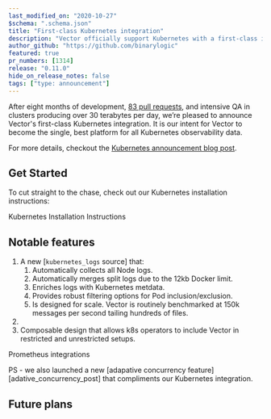 ```yaml
---
last_modified_on: "2020-10-27"
$schema: ".schema.json"
title: "First-class Kubernetes integration"
description: "Vector officially support Kubernetes with a first-class integration."
author_github: "https://github.com/binarylogic"
featured: true
pr_numbers: [1314]
release: "0.11.0"
hide_on_release_notes: false
tags: ["type: announcement"]
---
```


After eight months of development, [83 pull requests][kubernetes_pull_requests],
and intensive QA in clusters producing over 30 terabytes per day, we’re pleased
to announce Vector's first-class Kubernetes integration. It is our intent for
Vector to become the single, best platform for all Kubernetes observability
data.

For more details, checkout the
[Kubernetes announcement blog post][announcement_post].

## Get Started

To cut straight to the chase, check out our Kubernetes installation instructions:

<Jump to="/docs/setup/installation/platforms/kubernetes/#install">Kubernetes Installation Instructions</Jump>

## Notable features

1. A new [`kubernetes_logs` source] that:
   1. Automatically collects all Node logs.
   2. Automatically merges split logs due to the 12kb Docker limit.
   3. Enriches logs with Kubernetes metdata.
   4. Provides robust filtering options for Pod inclusion/exclusion.
   5. Is designed for scale. Vector is routinely benchmarked at 150k messages
      per second tailing hundreds of files.
2.
3. Composable design that allows k8s operators to include Vector in restricted
   and unrestricted setups.

Prometheus integrations

PS - we also launched a new [adapative concurrency feature][adative_concurrency_post]
that compliments our Kubernetes integration.

## Future plans

[announcement_post]: TODO
[installation_docs]: TODO
[kubernetes_pull_requests]: TODO
